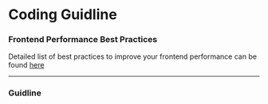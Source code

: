 # Coding Guidline

### Frontend Performance Best Practices
Detailed list of best practices to improve your frontend performance can be found [here](https://roadmap.sh/best-practices/frontend-performance)

---
### Guidline